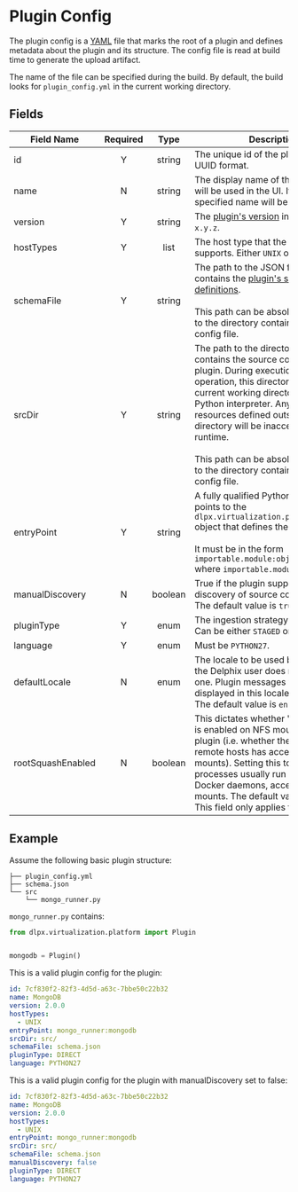 # Plugin Config
The plugin config is a [YAML](https://yaml.org/) file that marks the root of a plugin and defines metadata about the plugin and its structure. The config file is read at build time to generate the upload artifact.

The name of the file can be specified during the build. By default, the build looks for `plugin_config.yml` in the current working directory.

## Fields

|Field Name|Required|Type|Description|
|----------|:------:|:--:|-----------|
|id|Y|string|The unique id of the plugin in a valid UUID format.|
|name|N|string|The display name of the plugin. This will be used in the UI. If it is not specified name will be equal to id.|
|version|Y|string|The [plugin's version](Plugin_Versioning.md) in the format `x.y.z`.
|hostTypes|Y|list|The host type that the plugin supports. Either `UNIX` or `WINDOWS`.|
|schemaFile|Y|string|The path to the JSON file that contains the [plugin's schema definitions](Schemas.md).<br><br>This path can be absolute or relative to the directory containing the plugin config file.|
|srcDir|Y|string|The path to the directory that contains the source code for the plugin. During execution of a plugin operation, this directory will be the current working directory of the Python interpreter. Any modules or resources defined outside of this directory will be inaccessible at runtime.<br><br>This path can be absolute or relative to the directory containing the plugin config file.|
|entryPoint|Y|string|A fully qualified Python symbol that points to the `dlpx.virtualization.platform.Plugin` object that defines the plugin.<br><br>It must be in the form `importable.module:object_name` where `importable.module` is in `srcDir`.|
|manualDiscovery|N|boolean|True if the plugin supports manual discovery of source config objects. The default value is `true`.|
|pluginType|Y|enum|The ingestion strategy of the plugin. Can be either `STAGED` or `DIRECT`.|
|language|Y|enum|Must be `PYTHON27`.|
|defaultLocale|N|enum|The locale to be used by the plugin if the Delphix user does not specify one. Plugin messages will be displayed in this locale by default. The default value is `en-us`.|
|rootSquashEnabled|N|boolean|This dictates whether "root squash" is enabled on NFS mounts for the plugin (i.e. whether the `root` user on remote hosts has access to the NFS mounts). Setting this to `false` allows processes usually run as `root`, like Docker daemons, access to the NFS mounts. The default value is `true`. This field only applies to Unix hosts.|

## Example
Assume the following basic plugin structure:

```
├── plugin_config.yml
├── schema.json
└── src
    └── mongo_runner.py
```

`mongo_runner.py` contains:

```python
from dlpx.virtualization.platform import Plugin


mongodb = Plugin()
```

This is a valid plugin config for the plugin:

```yaml
id: 7cf830f2-82f3-4d5d-a63c-7bbe50c22b32
name: MongoDB
version: 2.0.0
hostTypes:
  - UNIX
entryPoint: mongo_runner:mongodb
srcDir: src/
schemaFile: schema.json
pluginType: DIRECT
language: PYTHON27
```
This is a valid plugin config for the plugin with manualDiscovery set to false:

```yaml
id: 7cf830f2-82f3-4d5d-a63c-7bbe50c22b32
name: MongoDB
version: 2.0.0
hostTypes:
  - UNIX
entryPoint: mongo_runner:mongodb
srcDir: src/
schemaFile: schema.json
manualDiscovery: false
pluginType: DIRECT
language: PYTHON27
```
